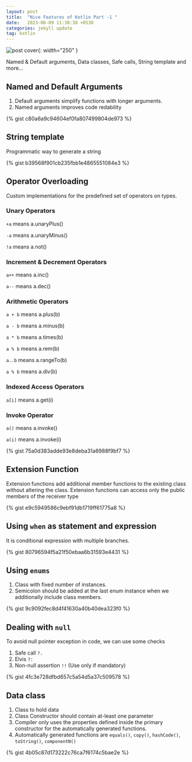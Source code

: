 ```yaml
---
layout: post
title:  "Nice Features of Kotlin Part -1 "
date:   2023-06-09 11:38:38 +0530
categories: jekyll update
tag: kotlin
---
```


![post cover](/assets/kotlin-nice-feature-1.jpeg){: width="250" }

Named & Default arguments, Data classes, Safe calls, String template and more...
<!--more-->

## Named and Default Arguments

1. Default arguments simplify functions with longer arguments. 
2. Named arguments improves code redability

{% gist c80a6a9c94604ef0fa807499804de973 %}


## String template

Programmatic way to generate a string

{% gist b39568f901cb235fbb1e4865551084e3 %}


## Operator Overloading

Custom implementations for the predefined set of operators on types.

### Unary Operators

`+a` means a.unaryPlus()

`-a` means a.unaryMinus()

`!a` means a.not()

### Increment & Decrement Operators

`a++` means a.inc()

`a--` means a.dec()

### Arithmetic Operators

`a + b` means a.plus(b)

`a - b` means a.minus(b)

`a * b` means a.times(b)

`a % b` means a.rem(b)

`a..b` means a.rangeTo(b)

`a % b` means a.div(b)

### Indexed Access Operators

`a[i]` means a.get(i)

### Invoke Operator

`a()` means a.invoke()

`a(i)` means a.invoke(i)

{% gist 75a0d383adde93e8deba31a6988f9bf7 %}


## Extension Function

Extension functions add additional member functions to the existing class without altering the class.
Extension functions can access only the public members of the receiver type

{% gist e9c5949586c9ebf91db1719ff61775a8 %}


## Using `when` as statement and expression

It is conditional expression with multiple branches.

{% gist 80796594f5a21f50ebaa6b31593e4431 %}


## Using `enums`

1. Class with fixed number of instances.
2. Semicolon should be added at the last enum instance when we additionally include class members.

{% gist 9c9092fec8d4f41630a40b40dea323f0 %}


## Dealing with `null`

To avoid null pointer exception in code, we can use some checks

1. Safe call  `?.`
2. Elvis `?:`
3. Non-null assertion `!!` (Use only if mandatory)

{% gist 4fc3e728dfbd657c5a54d5a37c509578 %}

## Data class

1. Class to hold data
2. Class Constructor should contain at-least one parameter 
3. Compiler only uses the properties defined inside the primary constructor for the automatically generated functions.
4. Automatically generated functions are `equals()`, `copy()`, `hashCode()`, `toString()`, `componentN()`

{% gist 4b05c87d173222c76ca7f6174c5bae2e %}
